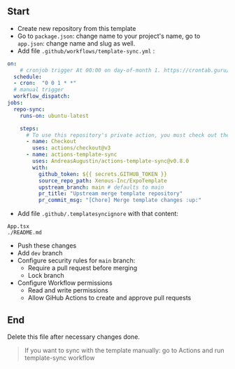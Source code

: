 ## Start
- Create new repository from this template
- Go to `package.json`: change name to your project's name, go to `app.json`: change name and slug as well.
- Add file `.github/workflows/template-sync.yml` :
``` yml
on:
    # cronjob trigger At 00:00 on day-of-month 1. https://crontab.guru/every-month
  schedule:
  - cron:  "0 0 1 * *"
  # manual trigger
  workflow_dispatch:
jobs:
  repo-sync:
    runs-on: ubuntu-latest

    steps:
      # To use this repository's private action, you must check out the repository
      - name: Checkout
        uses: actions/checkout@v3
      - name: actions-template-sync
        uses: AndreasAugustin/actions-template-sync@v0.8.0
        with:
          github_token: ${{ secrets.GITHUB_TOKEN }}
          source_repo_path: Xenous-Inc/ExpoTemplate
          upstream_branch: main # defaults to main
          pr_title: "Upstream merge template repository"
          pr_commit_msg: "[Chore] Merge template changes :up:"
```
- Add file `.github/.templatesyncignore` with that content:
```
App.tsx
./README.md
```
  - Push these changes
- Add `dev` branch
- Configure security rules for `main` branch:
  - Require a pull request before merging
  - Lock branch
- Configure Workflow permissions
  - Read and write permissions
  - Allow GiHub Actions to create and approve pull requests

## End
Delete this file after necessary changes done.

> If you want to sync with the template manually: go to Actions and run template-sync workflow

